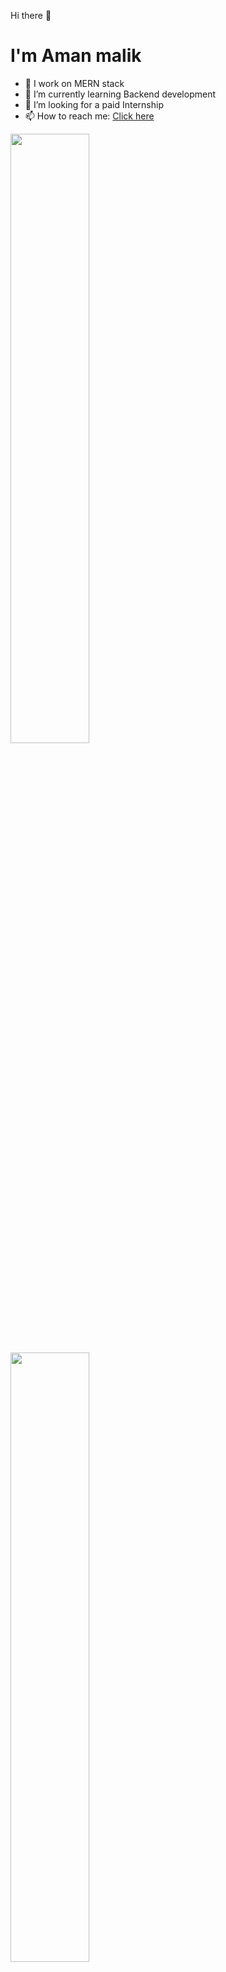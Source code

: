 Hi there 👋

 <h1> I'm Aman malik </h1>

- 🔭 I work on MERN stack
- 🌱 I’m currently learning Backend development
- 👯 I’m looking for a paid Internship
- 📫 How to reach me: <a href="https://twitter.com/Amanmalik77"> Click here </a>

<a href="https://github.com/Amanmalik444/">
<img src="https://github-readme-stats.vercel.app/api?username=Amanmalik444&hide=contribs,prs)](https://github.com/Amanmalik444/github-readme-stats)" style="width:50%;">

<img src="https://github-readme-stats.vercel.app/api/top-langs/?username=Amanmalik444&layout=compact)](https://github.com/Amanmalik444/github-readme-stats)"  style="width:50%;">
</a>
